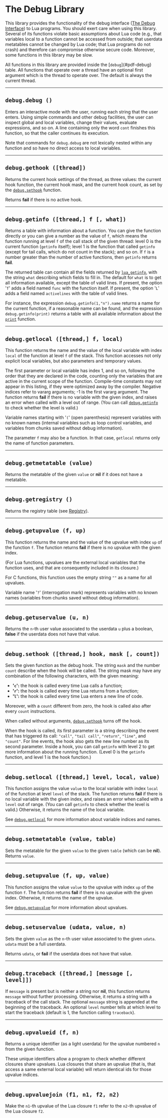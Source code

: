 # The Debug Library

This library provides the functionality of the debug interface
([The Debug Interface](/04_API/ch07#the-debug-interface)) to Lua programs. You should exert care when using this
library. Several of its functions violate basic assumptions about Lua
code (e.g., that variables local to a function cannot be accessed from
outside; that userdata metatables cannot be changed by Lua code; that
Lua programs do not crash) and therefore can compromise otherwise secure
code. Moreover, some functions in this library may be slow.

All functions in this library are provided inside the
[`debug`]{#pdf-debug} table. All functions that operate over a thread
have an optional first argument which is the thread to operate over. The
default is always the current thread.

------------------------------------------------------------------------

## `debug.debug ()`

Enters an interactive mode with the user, running each string that the
user enters. Using simple commands and other debug facilities, the user
can inspect global and local variables, change their values, evaluate
expressions, and so on. A line containing only the word `cont` finishes
this function, so that the caller continues its execution.

Note that commands for `debug.debug` are not lexically nested within any
function and so have no direct access to local variables.

------------------------------------------------------------------------

## `debug.gethook ([thread])`

Returns the current hook settings of the thread, as three values: the
current hook function, the current hook mask, and the current hook
count, as set by the [`debug.sethook`](#pdf-debug.sethook) function.

Returns **fail** if there is no active hook.

------------------------------------------------------------------------

## `debug.getinfo ([thread,] f [, what])`

Returns a table with information about a function. You can give the
function directly or you can give a number as the value of `f`, which
means the function running at level `f` of the call stack of the given
thread: level 0 is the current function (`getinfo` itself); level 1 is
the function that called `getinfo` (except for tail calls, which do not
count in the stack); and so on. If `f` is a number greater than the
number of active functions, then `getinfo` returns **fail**.

The returned table can contain all the fields returned by
[`lua_getinfo`](#lua_getinfo), with the string `what` describing which
fields to fill in. The default for `what` is to get all information
available, except the table of valid lines. If present, the option
\'`f`\' adds a field named `func` with the function itself. If present,
the option \'`L`\' adds a field named `activelines` with the table of
valid lines.

For instance, the expression `debug.getinfo(1,"n").name` returns a name
for the current function, if a reasonable name can be found, and the
expression `debug.getinfo(print)` returns a table with all available
information about the [`print`](#pdf-print) function.

------------------------------------------------------------------------

## `debug.getlocal ([thread,] f, local)`

This function returns the name and the value of the local variable with
index `local` of the function at level `f` of the stack. This function
accesses not only explicit local variables, but also parameters and
temporary values.

The first parameter or local variable has index 1, and so on, following
the order that they are declared in the code, counting only the
variables that are active in the current scope of the function.
Compile-time constants may not appear in this listing, if they were
optimized away by the compiler. Negative indices refer to vararg
arguments; -1 is the first vararg argument. The function returns
**fail** if there is no variable with the given index, and raises an
error when called with a level out of range. (You can call
[`debug.getinfo`](#pdf-debug.getinfo) to check whether the level is
valid.)

Variable names starting with \'`(`\' (open parenthesis) represent
variables with no known names (internal variables such as loop control
variables, and variables from chunks saved without debug information).

The parameter `f` may also be a function. In that case, `getlocal`
returns only the name of function parameters.

------------------------------------------------------------------------

## `debug.getmetatable (value)`

Returns the metatable of the given `value` or **nil** if it does not
have a metatable.

------------------------------------------------------------------------

## `debug.getregistry ()`

Returns the registry table (see [Registry](/04_API/ch03#registry)).

------------------------------------------------------------------------

## `debug.getupvalue (f, up)`

This function returns the name and the value of the upvalue with index
`up` of the function `f`. The function returns **fail** if there is no
upvalue with the given index.

(For Lua functions, upvalues are the external local variables that the
function uses, and that are consequently included in its closure.)

For C functions, this function uses the empty string `""` as a name for
all upvalues.

Variable name \'`?`\' (interrogation mark) represents variables with no
known names (variables from chunks saved without debug information).

------------------------------------------------------------------------

## `debug.getuservalue (u, n)`

Returns the `n`-th user value associated to the userdata `u` plus a
boolean, **false** if the userdata does not have that value.

------------------------------------------------------------------------

## `debug.sethook ([thread,] hook, mask [, count])`

Sets the given function as the debug hook. The string `mask` and the
number `count` describe when the hook will be called. The string mask
may have any combination of the following characters, with the given
meaning:

-   **\'`c`\':** the hook is called every time Lua calls a function;
-   **\'`r`\':** the hook is called every time Lua returns from a
    function;
-   **\'`l`\':** the hook is called every time Lua enters a new line of
    code.

Moreover, with a `count` different from zero, the hook is called also
after every `count` instructions.

When called without arguments, [`debug.sethook`](#pdf-debug.sethook)
turns off the hook.

When the hook is called, its first parameter is a string describing the
event that has triggered its call: `"call"`, `"tail call"`, `"return"`,
`"line"`, and `"count"`. For line events, the hook also gets the new
line number as its second parameter. Inside a hook, you can call
`getinfo` with level 2 to get more information about the running
function. (Level 0 is the `getinfo` function, and level 1 is the hook
function.)

------------------------------------------------------------------------

## `debug.setlocal ([thread,] level, local, value)`

This function assigns the value `value` to the local variable with index
`local` of the function at level `level` of the stack. The function
returns **fail** if there is no local variable with the given index, and
raises an error when called with a `level` out of range. (You can call
`getinfo` to check whether the level is valid.) Otherwise, it returns
the name of the local variable.

See [`debug.getlocal`](#pdf-debug.getlocal) for more information about
variable indices and names.

------------------------------------------------------------------------

## `debug.setmetatable (value, table)`

Sets the metatable for the given `value` to the given `table` (which can
be **nil**). Returns `value`.

------------------------------------------------------------------------

## `debug.setupvalue (f, up, value)`

This function assigns the value `value` to the upvalue with index `up`
of the function `f`. The function returns **fail** if there is no
upvalue with the given index. Otherwise, it returns the name of the
upvalue.

See [`debug.getupvalue`](#pdf-debug.getupvalue) for more information
about upvalues.

------------------------------------------------------------------------

## `debug.setuservalue (udata, value, n)`

Sets the given `value` as the `n`-th user value associated to the given
`udata`. `udata` must be a full userdata.

Returns `udata`, or **fail** if the userdata does not have that value.

------------------------------------------------------------------------

## `debug.traceback ([thread,] [message [, level]])`

If `message` is present but is neither a string nor **nil**, this
function returns `message` without further processing. Otherwise, it
returns a string with a traceback of the call stack. The optional
`message` string is appended at the beginning of the traceback. An
optional `level` number tells at which level to start the traceback
(default is 1, the function calling `traceback`).

------------------------------------------------------------------------

## `debug.upvalueid (f, n)`

Returns a unique identifier (as a light userdata) for the upvalue
numbered `n` from the given function.

These unique identifiers allow a program to check whether different
closures share upvalues. Lua closures that share an upvalue (that is,
that access a same external local variable) will return identical ids
for those upvalue indices.

------------------------------------------------------------------------

## `debug.upvaluejoin (f1, n1, f2, n2)`

Make the `n1`-th upvalue of the Lua closure `f1` refer to the `n2`-th
upvalue of the Lua closure `f2`.

